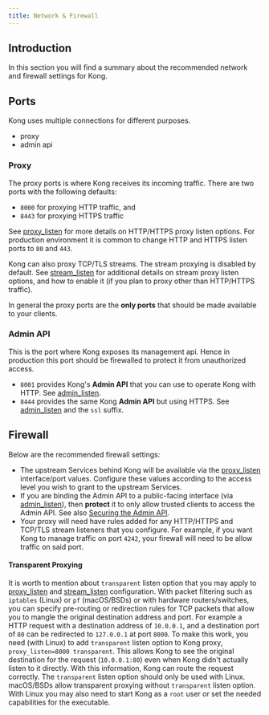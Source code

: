 ```yaml
---
title: Network & Firewall
---
```


## Introduction

In this section you will find a summary about the recommended network and firewall settings for Kong.

## Ports

Kong uses multiple connections for different purposes.

* proxy
* admin api

### Proxy

The proxy ports is where Kong receives its incoming traffic. There are two ports with the following defaults:

* `8000` for proxying HTTP traffic, and
* `8443` for proxying HTTPS traffic

See [proxy_listen] for more details on HTTP/HTTPS proxy listen options. For production environment it is common
to change HTTP and HTTPS listen ports to `80` and `443`.

Kong can also proxy TCP/TLS streams. The stream proxying is disabled by default. See [stream_listen] for
additional details on stream proxy listen options, and how to enable it (if you plan to proxy other than
HTTP/HTTPS traffic).

In general the proxy ports are the **only ports** that should be made available to your clients.

### Admin API

This is the port where Kong exposes its management api. Hence in production this port should be firewalled to protect
it from unauthorized access.

* `8001` provides Kong's **Admin API** that you can use to operate Kong with HTTP. See [admin_listen].
* `8444` provides the same Kong **Admin API** but using HTTPS. See [admin_listen] and the `ssl` suffix.

## Firewall

Below are the recommended firewall settings:

* The upstream Services behind Kong will be available via the [proxy_listen] interface/port values.
  Configure these values according to the access level you wish to grant to the upstream Services.
* If you are binding the Admin API to a public-facing interface (via [admin_listen]), then **protect** it to only
  allow trusted clients to access the Admin API. See also [Securing the Admin API][secure_admin_api].
* Your proxy will need have rules added for any HTTP/HTTPS and TCP/TLS stream listeners that you configure.
  For example, if you want Kong to manage traffic on port `4242`, your firewall will need to be allow traffic
  on said port.

#### Transparent Proxying

It is worth to mention about `transparent` listen option that you may apply to [proxy_listen]
and [stream_listen] configuration. With packet filtering such as `iptables` (Linux) or `pf` (macOS/BSDs)
or with hardware routers/switches, you can specify pre-routing or redirection rules for TCP packets that
allow you to mangle the original destination address and port. For example a HTTP request with a destination
address of `10.0.0.1`, and a destination port of `80` can be redirected to `127.0.0.1` at port `8000`.
To make this work, you need (with Linux) to add `transparent` listen option to Kong proxy,
`proxy_listen=8000 transparent`. This allows Kong to see the original destination for the request
(`10.0.0.1:80`) even when Kong didn't actually listen to it directly. With this information,
Kong can route the request correctly. The `transparent` listen option should only be used with Linux.
macOS/BSDs allow transparent proxying without `transparent` listen option. With Linux you may also need
to start Kong as a `root` user or set the needed capabilities for the executable.


[proxy_listen]: /{{page.kong_version}}/configuration/#proxy_listen
[stream_listen]: /{{page.kong_version}}/configuration/#stream_listen
[admin_listen]: /{{page.kong_version}}/configuration/#admin_listen
[secure_admin_api]: /{{page.kong_version}}/secure-admin-api
